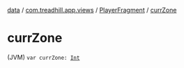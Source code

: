 [data](../../index.md) / [com.treadhill.app.views](../index.md) / [PlayerFragment](index.md) / [currZone](./curr-zone.md)

# currZone

(JVM) `var currZone: `[`Int`](https://kotlinlang.org/api/latest/jvm/stdlib/kotlin/-int/index.html)
